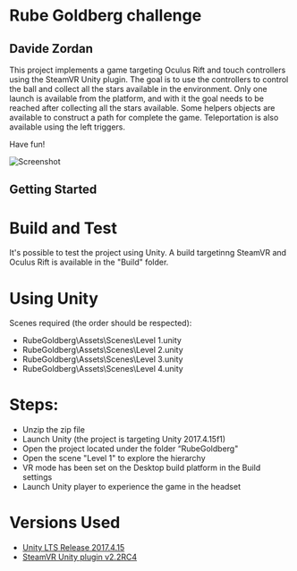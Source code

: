 ﻿# Rube Goldberg challenge
## Davide Zordan

This project implements a game targeting Oculus Rift and touch controllers using the SteamVR Unity plugin.
The goal is to use the controllers to control the ball and collect all the stars available in the environment.
Only one launch is available from the platform, and with it the goal needs to be reached after collecting all the stars available.
Some helpers objects are available to construct a path for complete the game.
Teleportation is also available using the left triggers.

Have fun!

![Screenshot](Screenshot.png)

## Getting Started

# Build and Test
It's possible to test the project using Unity. A build targetinng SteamVR and Oculus Rift is available in the "Build" folder.

# Using Unity
Scenes required (the order should be respected):

- RubeGoldberg\Assets\Scenes\Level 1.unity
- RubeGoldberg\Assets\Scenes\Level 2.unity
- RubeGoldberg\Assets\Scenes\Level 3.unity
- RubeGoldberg\Assets\Scenes\Level 4.unity

# Steps:
- Unzip the zip file
- Launch Unity (the project is targeting Unity 2017.4.15f1)
- Open the project located under the folder “RubeGoldberg"
- Open the scene "Level 1" to explore the hierarchy
- VR mode has been set on the Desktop build platform in the Build settings
- Launch Unity player to experience the game in the headset

# Versions Used
- [Unity LTS Release 2017.4.15](https://unity3d.com/unity/qa/lts-releases?version=2017.4)
- [SteamVR Unity plugin v2.2RC4](https://github.com/ValveSoftware/steamvr_unity_plugin/tree/master/Assets/SteamVR)
